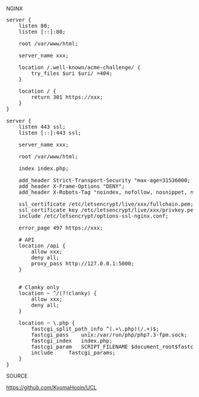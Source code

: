 NGINX
<pre>
server {
	listen 80;
	listen [::]:80;

	root /var/www/html;

	server_name xxx;

	location /.well-known/acme-challenge/ {
		try_files $uri $uri/ =404;
	}

	location / {
		return 301 https://xxx;
	}
}

server {
	listen 443 ssl;
	listen [::]:443 ssl;

	server_name xxx;

	root /var/www/html;

	index index.php;

	add_header Strict-Transport-Security "max-age=31536000; includeSubDomains" always;
	add_header X-Frame-Options "DENY";
	add_header X-Robots-Tag "noindex, nofollow, nosnippet, noarchive";

	ssl_certificate /etc/letsencrypt/live/xxx/fullchain.pem;
	ssl_certificate_key /etc/letsencrypt/live/xxx/privkey.pem;
	include /etc/letsencrypt/options-ssl-nginx.conf;

	error_page 497 https://xxx;
	
	# API
	location /api {
		allow xxx;
		deny all;
		proxy_pass http://127.0.0.1:5000;
	}


	# Clanky only
	location ~ ^/(?!clanky) {
		allow xxx;
		deny all;
	}

	location ~ \.php {
		fastcgi_split_path_info ^(.+\.php)(/.+)$;
		fastcgi_pass	unix:/var/run/php/php7.3-fpm.sock;
		fastcgi_index	index.php;
		fastcgi_param	SCRIPT_FILENAME $document_root$fastcgi_script_name;
		include		fastcgi_params;
	}
}
</pre>
SOURCE

https://github.com/KyomaHooin/UCL

